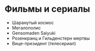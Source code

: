 # Фильмы и сериалы

- Шаранутый космос
- Мегалополис
- Gensomaden Saiyuki
- Розенкранц и Гильденстерн мертвы
- Вице-президент (телесериал)
